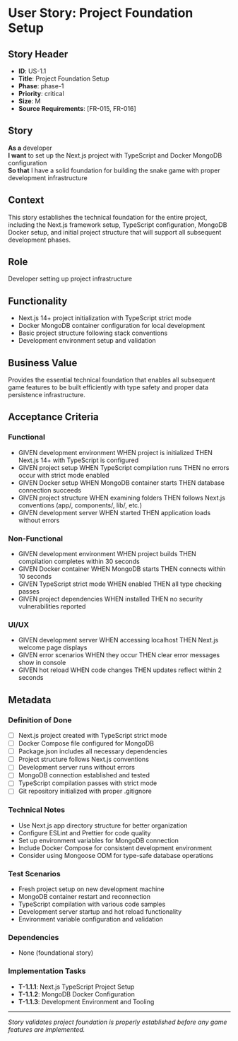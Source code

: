 # User Story: Project Foundation Setup

## Story Header

- **ID**: US-1.1
- **Title**: Project Foundation Setup
- **Phase**: phase-1
- **Priority**: critical
- **Size**: M
- **Source Requirements**: [FR-015, FR-016]

## Story

**As a** developer  
**I want** to set up the Next.js project with TypeScript and Docker MongoDB configuration  
**So that** I have a solid foundation for building the snake game with proper development infrastructure

## Context

This story establishes the technical foundation for the entire project, including the Next.js framework setup, TypeScript configuration, MongoDB Docker setup, and initial project structure that will support all subsequent development phases.

## Role

Developer setting up project infrastructure

## Functionality

- Next.js 14+ project initialization with TypeScript strict mode
- Docker MongoDB container configuration for local development
- Basic project structure following stack conventions
- Development environment setup and validation

## Business Value

Provides the essential technical foundation that enables all subsequent game features to be built efficiently with type safety and proper data persistence infrastructure.

## Acceptance Criteria

### Functional

- GIVEN development environment WHEN project is initialized THEN Next.js 14+ with TypeScript is configured
- GIVEN project setup WHEN TypeScript compilation runs THEN no errors occur with strict mode enabled
- GIVEN Docker setup WHEN MongoDB container starts THEN database connection succeeds
- GIVEN project structure WHEN examining folders THEN follows Next.js conventions (app/, components/, lib/, etc.)
- GIVEN development server WHEN started THEN application loads without errors

### Non-Functional

- GIVEN development environment WHEN project builds THEN compilation completes within 30 seconds
- GIVEN Docker container WHEN MongoDB starts THEN connects within 10 seconds
- GIVEN TypeScript strict mode WHEN enabled THEN all type checking passes
- GIVEN project dependencies WHEN installed THEN no security vulnerabilities reported

### UI/UX

- GIVEN development server WHEN accessing localhost THEN Next.js welcome page displays
- GIVEN error scenarios WHEN they occur THEN clear error messages show in console
- GIVEN hot reload WHEN code changes THEN updates reflect within 2 seconds

## Metadata

### Definition of Done

- [ ] Next.js project created with TypeScript strict mode
- [ ] Docker Compose file configured for MongoDB
- [ ] Package.json includes all necessary dependencies
- [ ] Project structure follows Next.js conventions
- [ ] Development server runs without errors
- [ ] MongoDB connection established and tested
- [ ] TypeScript compilation passes with strict mode
- [ ] Git repository initialized with proper .gitignore

### Technical Notes

- Use Next.js app directory structure for better organization
- Configure ESLint and Prettier for code quality
- Set up environment variables for MongoDB connection
- Include Docker Compose for consistent development environment
- Consider using Mongoose ODM for type-safe database operations

### Test Scenarios

- Fresh project setup on new development machine
- MongoDB container restart and reconnection
- TypeScript compilation with various code samples
- Development server startup and hot reload functionality
- Environment variable configuration and validation

### Dependencies

- None (foundational story)

### Implementation Tasks

- **T-1.1.1**: Next.js TypeScript Project Setup
- **T-1.1.2**: MongoDB Docker Configuration
- **T-1.1.3**: Development Environment and Tooling

---

_Story validates project foundation is properly established before any game features are implemented._
